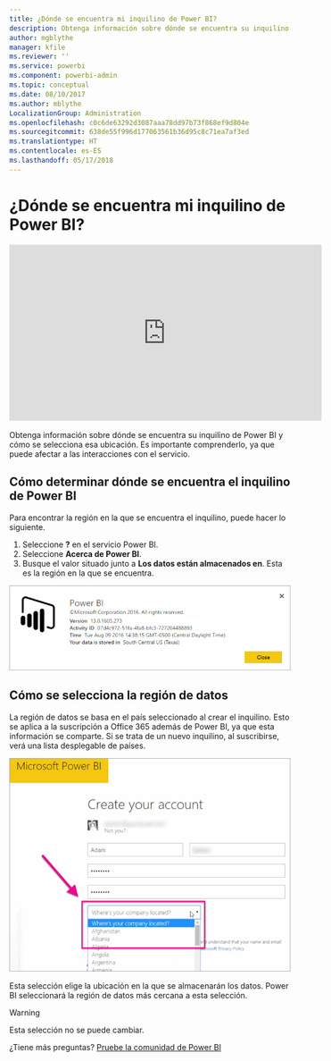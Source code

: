 ```yaml
---
title: ¿Dónde se encuentra mi inquilino de Power BI?
description: Obtenga información sobre dónde se encuentra su inquilino de Power BI y cómo se selecciona esa ubicación. Es importante comprenderlo, ya que puede afectar a las interacciones con el servicio.
author: mgblythe
manager: kfile
ms.reviewer: ''
ms.service: powerbi
ms.component: powerbi-admin
ms.topic: conceptual
ms.date: 08/10/2017
ms.author: mblythe
LocalizationGroup: Administration
ms.openlocfilehash: c0c6de63292d3087aaa78dd97b73f868ef9d804e
ms.sourcegitcommit: 638de55f996d177063561b36d95c8c71ea7af3ed
ms.translationtype: HT
ms.contentlocale: es-ES
ms.lasthandoff: 05/17/2018
---
```

# <a name="where-is-my-power-bi-tenant-located"></a>¿Dónde se encuentra mi inquilino de Power BI?
<iframe width="560" height="315" src="https://www.youtube.com/embed/0fOxaHJPvdM?showinfo=0" frameborder="0" allowfullscreen></iframe>

Obtenga información sobre dónde se encuentra su inquilino de Power BI y cómo se selecciona esa ubicación. Es importante comprenderlo, ya que puede afectar a las interacciones con el servicio.

## <a name="how-to-determine-where-your-power-bi-tenant-is-located"></a>Cómo determinar dónde se encuentra el inquilino de Power BI
Para encontrar la región en la que se encuentra el inquilino, puede hacer lo siguiente.

1. Seleccione **?** en el servicio Power BI.
2. Seleccione **Acerca de Power BI**.
3. Busque el valor situado junto a **Los datos están almacenados en**. Esta es la región en la que se encuentra.

![](media/service-admin-where-is-my-tenant-located/power-bi-data-region.png)

## <a name="how-the-data-region-is-selected"></a>Cómo se selecciona la región de datos
La región de datos se basa en el país seleccionado al crear el inquilino. Esto se aplica a la suscripción a Office 365 además de Power BI, ya que esta información se comparte. Si se trata de un nuevo inquilino, al suscribirse, verá una lista desplegable de países.

![](media/service-admin-where-is-my-tenant-located/sign-up-country-selection.png)

Esta selección elige la ubicación en la que se almacenarán los datos. Power BI seleccionará la región de datos más cercana a esta selección.

> [!WARNING]
> Esta selección no se puede cambiar.
> 
> 

¿Tiene más preguntas? [Pruebe la comunidad de Power BI](http://community.powerbi.com/)

